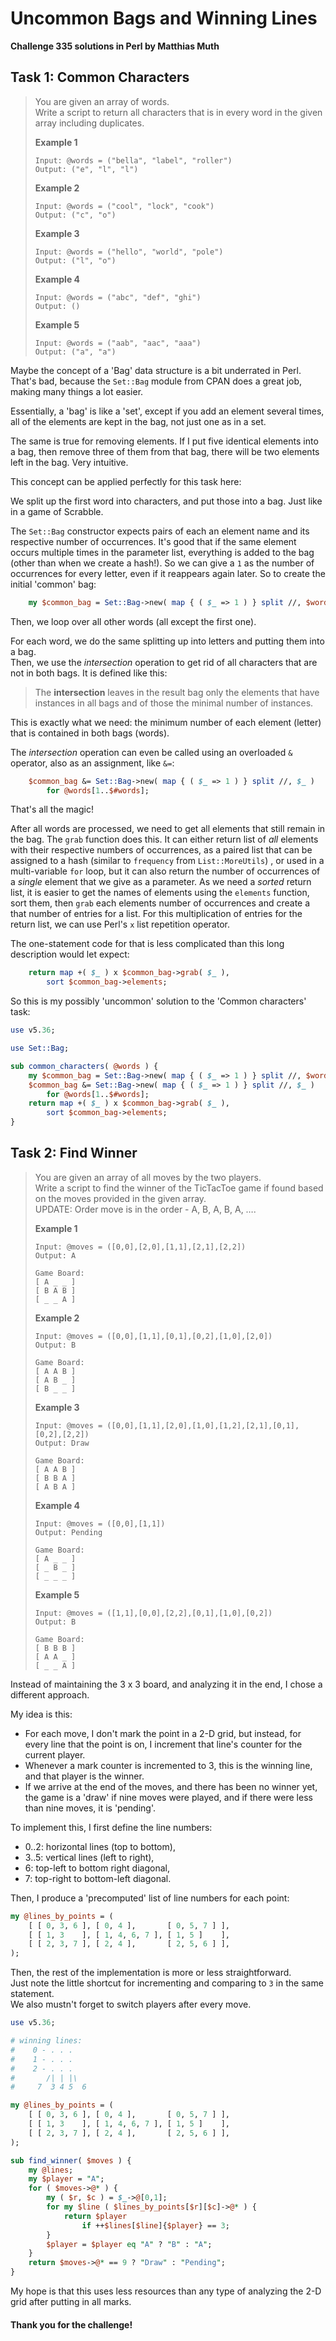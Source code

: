 # Uncommon Bags and Winning Lines

**Challenge 335 solutions in Perl by Matthias Muth**

## Task 1: Common Characters

> You are given an array of words.<br/>
> Write a script to return all characters that is in every word in the given array including duplicates.
>
> **Example 1**
>
> ```text
> Input: @words = ("bella", "label", "roller")
> Output: ("e", "l", "l")
>```
> 
>**Example 2**
> 
>```text
> Input: @words = ("cool", "lock", "cook")
> Output: ("c", "o")
> ```
>
> **Example 3**
>
> ```text
>Input: @words = ("hello", "world", "pole")
> Output: ("l", "o")
> ```
> 
>**Example 4**
> 
>```text
> Input: @words = ("abc", "def", "ghi")
>Output: ()
> ```
> 
> **Example 5**
>
> ```text
>Input: @words = ("aab", "aac", "aaa")
> Output: ("a", "a")
>```

Maybe the concept of a 'Bag' data structure is a bit underrated in Perl. That's bad, because the `Set::Bag` module from CPAN does a great job, making many things a lot easier.

Essentially, a 'bag' is like a 'set', except if you add an element several times, all of the elements are kept in the bag, not just one as in a set.

The same is true for removing elements. If I put five identical elements into a bag, then remove three of them from that bag, there will be two elements left in the bag. Very intuitive.

This concept can be applied perfectly for this task here:

We split up the first word into characters, and put those into a bag. Just like in a game of Scrabble.

The `Set::Bag` constructor expects pairs of each an element name and its respective number of occurrences. It's good that if the same element occurs multiple times in the parameter list, everything is added to the bag (other than when we create a hash!). So we can give a `1` as the number of occurrences for every letter, even if it reappears again later. So to create the initial 'common' bag:  

```perl
    my $common_bag = Set::Bag->new( map { ( $_ => 1 ) } split //, $words[0] );
```

Then, we loop over all other words (all except the first one).

For each word, we do the same splitting up into letters and putting them into a bag.<br/>
Then, we use the *intersection* operation to get rid of all characters that are not in both bags. It is defined like this:

>The **intersection** leaves in the result bag only the elements that have instances in all bags and of those the minimal number of instances.

This is exactly what we need: the minimum number of each element (letter) that is contained in both bags (words).

The *intersection* operation can even be called using an overloaded `&` operator, also as an assignment, like `&=`:

```perl
    $common_bag &= Set::Bag->new( map { ( $_ => 1 ) } split //, $_ )
        for @words[1..$#words];
```

That's all the magic!

After all words are processed, we need to get all elements that still remain in the bag. The `grab` function does this. It can either return list of *all* elements with their respective numbers of occurrences, as a paired list that can be assigned to a hash (similar to `frequency` from `List::MoreUtils`) , or used in a multi-variable `for` loop, but it can also return the number of occurrences of a *single* element that we give as a parameter. As we need a *sorted* return list, it is easier to get the names of elements using the `elements` function, sort them, then `grab` each elements number of occurrences and create a that number of entries for a list. For this multiplication of entries for the return list, we can use Perl's `x` list repetition operator.

The one-statement code for that is less complicated than this long description would let expect:

```perl
    return map +( $_ ) x $common_bag->grab( $_ ),
        sort $common_bag->elements;
```

So this is my possibly 'uncommon' solution to the 'Common characters' task:

```perl
use v5.36;

use Set::Bag;

sub common_characters( @words ) {
    my $common_bag = Set::Bag->new( map { ( $_ => 1 ) } split //, $words[0] );
    $common_bag &= Set::Bag->new( map { ( $_ => 1 ) } split //, $_ )
        for @words[1..$#words];
    return map +( $_ ) x $common_bag->grab( $_ ),
        sort $common_bag->elements;
}
```

## Task 2: Find Winner

> You are given an array of all moves by the two players.<br/>
> Write a script to find the winner of the TicTacToe game if found based on the moves provided in the given array.<br/>
> UPDATE: Order move is in the order - A, B, A, B, A, ….
>
> **Example 1**
>
> ```text
> Input: @moves = ([0,0],[2,0],[1,1],[2,1],[2,2])
> Output: A
>
> Game Board:
> [ A _ _ ]
> [ B A B ]
> [ _ _ A ]
>```
> 
>**Example 2**
> 
>```text
> Input: @moves = ([0,0],[1,1],[0,1],[0,2],[1,0],[2,0])
> Output: B
> 
>Game Board:
> [ A A B ]
> [ A B _ ]
> [ B _ _ ]
> ```
>
> **Example 3**
>
> ```text
>Input: @moves = ([0,0],[1,1],[2,0],[1,0],[1,2],[2,1],[0,1],[0,2],[2,2])
> Output: Draw
> 
> Game Board:
>[ A A B ]
> [ B B A ]
> [ A B A ]
> ```
> 
>**Example 4**
> 
>```text
> Input: @moves = ([0,0],[1,1])
>Output: Pending
> 
> Game Board:
> [ A _ _ ]
>[ _ B _ ]
> [ _ _ _ ]
> ```
> 
> **Example 5**
>
> ```text
>Input: @moves = ([1,1],[0,0],[2,2],[0,1],[1,0],[0,2])
> Output: B
>
> Game Board:
> [ B B B ]
> [ A A _ ]
>[ _ _ A ]
> ```

Instead of maintaining the 3 x 3 board, and analyzing it in the end, I chose a different approach.

My idea is this:

* For each move, I don't mark the point in a 2-D grid, but instead, for every line that the point is on, I increment that line's counter for the current player.
* Whenever a mark counter is incremented to 3, this is the winning line, and that player is the winner.
* If we arrive at the end of the moves, and there has been no winner yet, the game is a 'draw' if nine moves were played, and if there were less than nine moves, it is 'pending'.

To implement this, I first define the line numbers:

* 0..2: horizontal lines (top to bottom),
* 3..5: vertical lines (left to right),
* 6: top-left to bottom right diagonal,
* 7: top-right to bottom-left diagonal.

Then, I produce a 'precomputed' list of line numbers for each point:

```perl
my @lines_by_points = (
    [ [ 0, 3, 6 ], [ 0, 4 ],       [ 0, 5, 7 ] ],
    [ [ 1, 3    ], [ 1, 4, 6, 7 ], [ 1, 5 ]    ],
    [ [ 2, 3, 7 ], [ 2, 4 ],       [ 2, 5, 6 ] ],
);
```

Then, the rest of the implementation is more or less straightforward.<br/>Just note the little shortcut for incrementing and comparing to `3` in the same statement.<br/>
We also mustn't forget to switch players after every move. 

```perl
use v5.36;

# winning lines:
#    0 - . . .
#    1 - . . .
#    2 - . . .
#       /| | |\
#     7  3 4 5  6

my @lines_by_points = (
    [ [ 0, 3, 6 ], [ 0, 4 ],       [ 0, 5, 7 ] ],
    [ [ 1, 3    ], [ 1, 4, 6, 7 ], [ 1, 5 ]    ],
    [ [ 2, 3, 7 ], [ 2, 4 ],       [ 2, 5, 6 ] ],
);

sub find_winner( $moves ) {
    my @lines;
    my $player = "A";
    for ( $moves->@* ) {
        my ( $r, $c ) = $_->@[0,1];
        for my $line ( $lines_by_points[$r][$c]->@* ) {
            return $player
                if ++$lines[$line]{$player} == 3;
        }
        $player = $player eq "A" ? "B" : "A";
    }
    return $moves->@* == 9 ? "Draw" : "Pending";
}
```

My hope is that this uses less resources than any type of analyzing the 2-D grid after putting in all marks.  

#### **Thank you for the challenge!**
